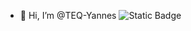 - 👋 Hi, I’m @TEQ-Yannes
![Static Badge](https://img.shields.io/badge/working_as-requirements_engineer-blue)
<!---
TEQ-Yannes/TEQ-Yannes is a ✨ special ✨ repository because its `README.md` (this file) appears on your GitHub profile.
You can click the Preview link to take a look at your changes.
--->
